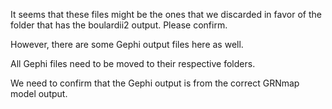 It seems that these files might be the ones that we discarded in favor of the folder that has the boulardii2 output.  Please confirm.

However, there are some Gephi output files here as well.

All Gephi files need to be moved to their respective folders.

We need to confirm that the Gephi output is from the correct GRNmap model output.